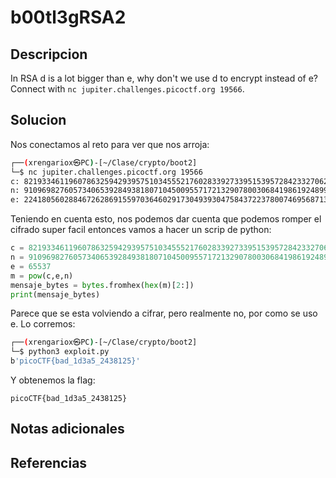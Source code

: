 # b00tl3gRSA2

## Descripcion
In RSA d is a lot bigger than e, why don't we use d to encrypt instead of e? Connect with `nc jupiter.challenges.picoctf.org 19566`.
## Solucion
Nos conectamos al reto para ver que nos arroja:
```sh
┌──(xrengariox㉿PC)-[~/Clase/crypto/boot2]
└─$ nc jupiter.challenges.picoctf.org 19566 
c: 82193346119607863259429395751034555217602833927339515395728423327062121644907897610373893365242899589241550440249324226266539462839304076934367693210155047903703642835754909253487409841987515515179898163356211549815226693354821934816124446491439983653627825061706772974343998550208363413638231475039052860921
n: 91096982760573406539284938180710450095571721329078003068419861924899421143896943981679123871052398707206530175403096256293839372629846884077416082515168675504096580762269530391860051590048233458411034847652813492480473807183399438120770448917864174923772127168940962020739344548219487730528922557236814774673
e: 22418056028846726286915597036460291730493930475843722378007469568713518534702075354937224923208768883986555970961458968544593762329282245851970132578614219288963842561137954544405954986543225727689949445331760746712138935047997463020965698376390501400738826716684795912029210972062896751860314574141576056833

```

Teniendo en cuenta esto, nos podemos dar cuenta que podemos romper el cifrado super facil entonces vamos a hacer un scrip de python:
```python
c = 82193346119607863259429395751034555217602833927339515395728423327062121644907897610373893365242899589241550440249324226266539462839304076934367693210155047903703642835754909253487409841987515515179898163356211549815226693354821934816124446491439983653627825061706772974343998550208363413638231475039052860921
n = 91096982760573406539284938180710450095571721329078003068419861924899421143896943981679123871052398707206530175403096256293839372629846884077416082515168675504096580762269530391860051590048233458411034847652813492480473807183399438120770448917864174923772127168940962020739344548219487730528922557236814774673
e = 65537
m = pow(c,e,n)
mensaje_bytes = bytes.fromhex(hex(m)[2:])
print(mensaje_bytes)
```

Parece que se esta volviendo a cifrar, pero realmente no, por como se uso e.
Lo corremos:
```sh
┌──(xrengariox㉿PC)-[~/Clase/crypto/boot2]
└─$ python3 exploit.py
b'picoCTF{bad_1d3a5_2438125}'
```

Y obtenemos la flag:
```flag
picoCTF{bad_1d3a5_2438125}
```

## Notas adicionales

## Referencias
